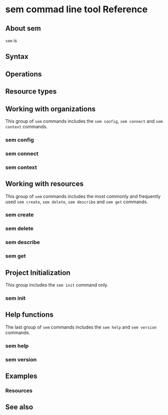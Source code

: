# sem commad line tool Reference


## About sem

`sem` is

## Syntax




## Operations


## Resource types


## Working with organizations

This group of `sem` commands includes the `sem config`, `sem connect` and `sem context` commands.


### sem config


### sem connect


### sem context


## Working with resources

This group of `sem` commands includes the most commonly and frequently used
`sem create`, `sem delete`, `sem describe` and `sem get` commands.


### sem create


### sem delete


### sem describe


### sem get



## Project Initialization

This group includes the `sem init` command only.

### sem init



## Help functions

The last group of `sem` commands includes the `sem help` and `sem version`
commands.

### sem help


### sem version


## Examples


### Resources



## See also


